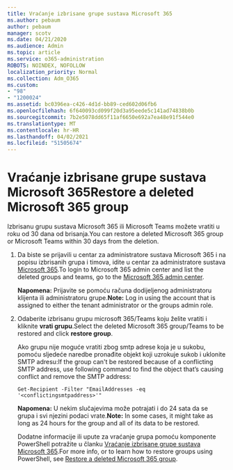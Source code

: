 ```yaml
---
title: Vraćanje izbrisane grupe sustava Microsoft 365
ms.author: pebaum
author: pebaum
manager: scotv
ms.date: 04/21/2020
ms.audience: Admin
ms.topic: article
ms.service: o365-administration
ROBOTS: NOINDEX, NOFOLLOW
localization_priority: Normal
ms.collection: Adm_O365
ms.custom:
- "98"
- "1200024"
ms.assetid: bc0396ea-c426-4d1d-bb89-ced602d06fb6
ms.openlocfilehash: 6f640093cd099f20d3a95eede5c141ad74838b0b
ms.sourcegitcommit: 7b2e5078dd65f11af6650e692a7ea48e91f544e0
ms.translationtype: MT
ms.contentlocale: hr-HR
ms.lasthandoff: 04/02/2021
ms.locfileid: "51505674"
---
```

# <a name="restore-a-deleted-microsoft-365-group"></a><span data-ttu-id="6d796-102">Vraćanje izbrisane grupe sustava Microsoft 365</span><span class="sxs-lookup"><span data-stu-id="6d796-102">Restore a deleted Microsoft 365 group</span></span>

<span data-ttu-id="6d796-103">Izbrisanu grupu sustava Microsoft 365 ili Microsoft Teams možete vratiti u roku od 30 dana od brisanja.</span><span class="sxs-lookup"><span data-stu-id="6d796-103">You can restore a deleted Microsoft 365 group or Microsoft Teams within 30 days from the deletion.</span></span>

1. <span data-ttu-id="6d796-104">Da biste se prijavili u centar za administratore sustava Microsoft 365 i na popisu izbrisanih grupa i timova, idite u centar za administratore sustava [Microsoft 365](https://aka.ms/RestoreDeletedGroup).</span><span class="sxs-lookup"><span data-stu-id="6d796-104">To login to Microsoft 365 admin center and list the deleted groups and teams, go to the [Microsoft 365 admin center](https://aka.ms/RestoreDeletedGroup).</span></span>

    <span data-ttu-id="6d796-105">**Napomena:** Prijavite se pomoću računa dodijeljenog administratoru klijenta ili administratoru grupe.</span><span class="sxs-lookup"><span data-stu-id="6d796-105">**Note:** Log in using the account that is assigned to either the tenant administrator or the groups admin role.</span></span>

1. <span data-ttu-id="6d796-106">Odaberite izbrisanu grupu microsoft 365/Teams koju želite vratiti i kliknite **vrati grupu**.</span><span class="sxs-lookup"><span data-stu-id="6d796-106">Select the deleted Microsoft 365 group/Teams to be restored and click **restore group**.</span></span>

    <span data-ttu-id="6d796-107">Ako grupu nije moguće vratiti zbog smtp adrese koja je u sukobu, pomoću sljedeće naredbe pronađite objekt koji uzrokuje sukob i uklonite SMTP adresu:</span><span class="sxs-lookup"><span data-stu-id="6d796-107">If the group can't be restored because of a conflicting SMTP address, use following command to find the object that’s causing conflict and remove the SMTP address:</span></span>

    `Get-Recipient -Filter "EmailAddresses -eq '<conflictingsmtpaddress>'"`

    <span data-ttu-id="6d796-108">**Napomena:** U nekim slučajevima može potrajati i do 24 sata da se grupa i svi njezini podaci vrate.</span><span class="sxs-lookup"><span data-stu-id="6d796-108">**Note:** In some cases, it might take as long as 24 hours for the group and all of its data to be restored.</span></span>

    <span data-ttu-id="6d796-109">Dodatne informacije ili upute za vraćanje grupa pomoću komponente PowerShell potražite u članku [Vraćanje izbrisane grupe sustava Microsoft 365](https://go.microsoft.com/fwlink/?linkid=867802).</span><span class="sxs-lookup"><span data-stu-id="6d796-109">For more info, or to learn how to restore groups using PowerShell, see [Restore a deleted Microsoft 365 group](https://go.microsoft.com/fwlink/?linkid=867802).</span></span>
